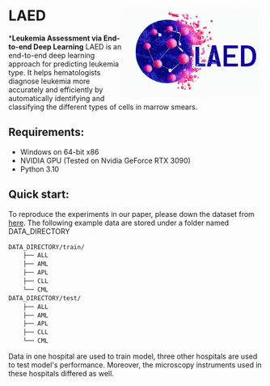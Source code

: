 LAED <img src="https://github.com/ZhangChenLab/LAED/blob/main/README/OIG.png?raw=true" width="280px" align="right" />
===========
***Leukemia Assessment via End-to-end Deep Learning** 
LAED is an end-to-end deep learning approach for predicting leukemia type. It helps hematologists diagnose leukemia more accurately and efficiently by automatically identifying and classifying the different types of cells in marrow smears.

## Requirements: 
* Windows on 64-bit x86 
* NVIDIA GPU (Tested on Nvidia GeForce RTX 3090)
* Python 3.10 

## Quick start: 
To reproduce the experiments in our paper, please down the dataset from [here](https://figshare.com/articles/dataset/single_cell_dataset/19787371]). 
The following example data are stored under a folder named DATA_DIRECTORY
```bash
DATA_DIRECTORY/train/
	├── ALL
	├── AML
	├── APL
	├── CLL
	└── CML
DATA_DIRECTORY/test/
	├── ALL
	├── AML
	├── APL
	├── CLL
	└── CML
```
Data in one hospital are used to train model, three other hospitals are used to test model's performance. Moreover, the microscopy instruments used in these hospitals differed as well.
